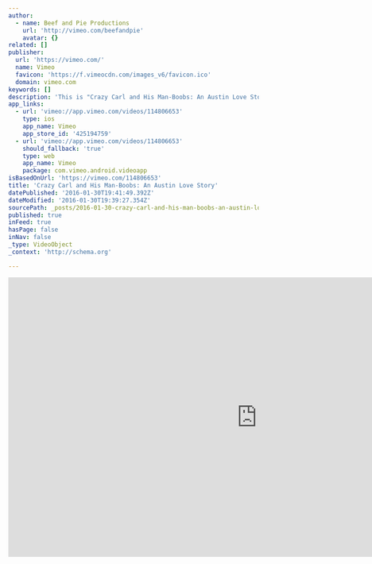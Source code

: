 ```yaml
---
author:
  - name: Beef and Pie Productions
    url: 'http://vimeo.com/beefandpie'
    avatar: {}
related: []
publisher:
  url: 'https://vimeo.com/'
  name: Vimeo
  favicon: 'https://f.vimeocdn.com/images_v6/favicon.ico'
  domain: vimeo.com
keywords: []
description: 'This is "Crazy Carl and His Man-Boobs: An Austin Love Story" by beefandpie on Vimeo, the home for high quality videos and the people who love them.'
app_links:
  - url: 'vimeo://app.vimeo.com/videos/114806653'
    type: ios
    app_name: Vimeo
    app_store_id: '425194759'
  - url: 'vimeo://app.vimeo.com/videos/114806653'
    should_fallback: 'true'
    type: web
    app_name: Vimeo
    package: com.vimeo.android.videoapp
isBasedOnUrl: 'https://vimeo.com/114806653'
title: 'Crazy Carl and His Man-Boobs: An Austin Love Story'
datePublished: '2016-01-30T19:41:49.392Z'
dateModified: '2016-01-30T19:39:27.354Z'
sourcePath: _posts/2016-01-30-crazy-carl-and-his-man-boobs-an-austin-love-story.md
published: true
inFeed: true
hasPage: false
inNav: false
_type: VideoObject
_context: 'http://schema.org'

---
```

<iframe src="https://cdn.embedly.com/widgets/media.html?src=https%3A%2F%2Fplayer.vimeo.com%2Fvideo%2F114806653&amp;url=https%3A%2F%2Fvimeo.com%2F114806653&amp;image=http%3A%2F%2Fi.vimeocdn.com%2Fvideo%2F508659316_1280.jpg&amp;key=b7d04c9b404c499eba89ee7072e1c4f7&amp;type=text%2Fhtml&amp;schema=vimeo" width="1000" height="563" scrolling="no" frameborder="0" allowfullscreen="allowfullscreen" style=""></iframe>